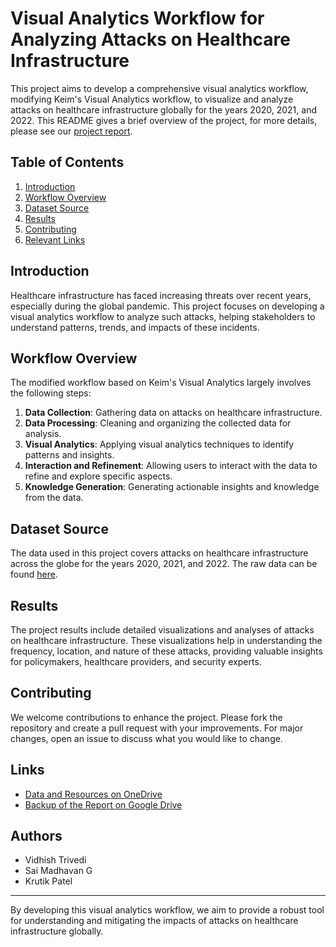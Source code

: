 # Visual Analytics Workflow for Analyzing Attacks on Healthcare Infrastructure

This project aims to develop a comprehensive visual analytics workflow, modifying Keim's Visual Analytics workflow, to visualize and analyze attacks on healthcare infrastructure globally for the years 2020, 2021, and 2022.
This README gives a brief overview of the project, for more details, please see our [project report](https://drive.google.com/file/d/1svis3JVpcxAVPWHzRQJzyz19O3P3z7c4/view?usp=sharing).

## Table of Contents
1. [Introduction](#introduction)
2. [Workflow Overview](#workflow-overview)
3. [Dataset Source](#data-sources)
4. [Results](#results)
5. [Contributing](#contributing)
6. [Relevant Links](#links)

## Introduction

Healthcare infrastructure has faced increasing threats over recent years, especially during the global pandemic. This project focuses on developing a visual analytics workflow to analyze such attacks, helping stakeholders to understand patterns, trends, and impacts of these incidents.

## Workflow Overview

The modified workflow based on Keim's Visual Analytics largely involves the following steps:
1. **Data Collection**: Gathering data on attacks on healthcare infrastructure.
2. **Data Processing**: Cleaning and organizing the collected data for analysis.
3. **Visual Analytics**: Applying visual analytics techniques to identify patterns and insights.
4. **Interaction and Refinement**: Allowing users to interact with the data to refine and explore specific aspects.
5. **Knowledge Generation**: Generating actionable insights and knowledge from the data.

## Dataset Source

The data used in this project covers attacks on healthcare infrastructure across the globe for the years 2020, 2021, and 2022. The raw data can be found [here](https://data.humdata.org/dataset/shcchealthcare-dataset).

## Results

The project results include detailed visualizations and analyses of attacks on healthcare infrastructure. These visualizations help in understanding the frequency, location, and nature of these attacks, providing valuable insights for policymakers, healthcare providers, and security experts.

## Contributing

We welcome contributions to enhance the project. Please fork the repository and create a pull request with your improvements. For major changes, open an issue to discuss what you would like to change.

## Links

- [Data and Resources on OneDrive](https://iiitbac-my.sharepoint.com/:f:/g/personal/g_saimadhavan_iiitb_ac_in/Ek8xMBMmLwNJhWpRf9gZfZ4Byjit69LvBVUqezyH_PcvJQ?e=FHTaL1)
- [Backup of the Report on Google Drive](https://drive.google.com/file/d/1svis3JVpcxAVPWHzRQJzyz19O3P3z7c4/view?usp=sharing)

## Authors
- Vidhish Trivedi
- Sai Madhavan G
- Krutik Patel

---

By developing this visual analytics workflow, we aim to provide a robust tool for understanding and mitigating the impacts of attacks on healthcare infrastructure globally.
